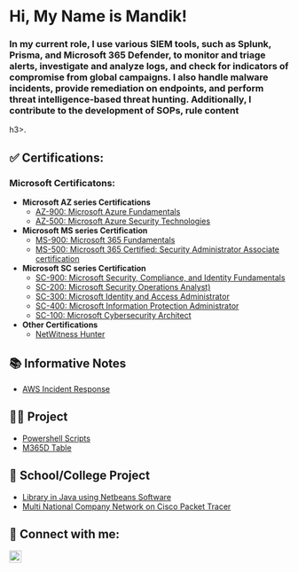 <h1>Hi, My Name is Mandik!</h1> <h3>In my current role, I use various SIEM tools, such as Splunk, Prisma, and Microsoft 365 Defender, to monitor and triage alerts, investigate and analyze logs, and check for indicators of compromise from global campaigns. I also handle malware incidents, provide remediation on endpoints, and perform threat intelligence-based threat hunting. Additionally, I contribute to the development of SOPs, rule content</h3>h3>.


<h2>✅ Certifications:</h2>

 <h3>Microsoft Certificatons:</h3>

- <b>Microsoft AZ series Certifications</b>
  - [AZ-900: Microsoft Azure Fundamentals](https://learn.microsoft.com/en-us/certifications/exams/az-900/)
  - [AZ-500: Microsoft Azure Security Technologies](https://learn.microsoft.com/en-us/certifications/exams/az-500/)
- <b>Microsoft MS series Certification</b>
  - [MS-900: Microsoft 365 Fundamentals](https://learn.microsoft.com/en-us/certifications/exams/ms-900/)
  - [MS-500: Microsoft 365 Certified: Security Administrator Associate certification](https://learn.microsoft.com/en-us/training/paths/implement-manage-identity-access/)
- <b>Microsoft SC series Certification</b>
  - [SC-900: Microsoft Security, Compliance, and Identity Fundamentals](https://learn.microsoft.com/en-us/certifications/exams/sc-900/)
  - [SC-200: Microsoft Security Operations Analyst)](https://learn.microsoft.com/en-us/certifications/exams/sc-200/)
  - [SC-300: Microsoft Identity and Access Administrator](https://learn.microsoft.com/en-us/certifications/exams/sc-300/)
  - [SC-400: Microsoft Information Protection Administrator](https://learn.microsoft.com/en-us/certifications/exams/sc-400/)
  - [SC-100: Microsoft Cybersecurity Architect](https://learn.microsoft.com/en-us/certifications/exams/sc-100/)
- <b>Other Certifications</b>
  - [NetWitness Hunter](https://www.credly.com/badges/8ecb89f4-5fef-45b4-9e06-521f70ca5e63/linked_in_profile)
 
<h2>📚 Informative Notes</h2>

- [AWS Incident Response](https://github.com/mandikgoyal/AWS_Incident_Response)
    
<h2>👨‍💻 Project</h2>

- [Powershell Scripts](https://github.com/mandikgoyal/Powershell_scripts)
- [M365D Table](https://github.com/mandikgoyal/M365D_table)

<h2>🏫 School/College Project</h2>

- [Library in Java using Netbeans Software](https://github.com/mandikgoyal/Library-Java-Project-Netbeans)
- [Multi National Company Network on Cisco Packet Tracer](https://github.com/mandikgoyal/MNC-Network/tree/main)

<h2> 🤳 Connect with me:</h2>

[<img align="left" alt="JoshMadakor | LinkedIn" width="22px" src="https://cdn.jsdelivr.net/npm/simple-icons@v3/icons/linkedin.svg" />][linkedin]

[linkedin]: https://linkedin.com/in/mandikgoyal
